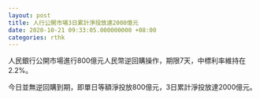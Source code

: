 ```yaml
---
layout: post
title: 人行公開市場3日累計淨投放達2000億元
date: 2020-10-21 09:33:05.000000000 +08:00
categories: rthk
---
```


人民銀行公開市場進行800億元人民幣逆回購操作，期限7天，中標利率維持在2.2%。

今日並無逆回購到期，即單日等額淨投放800億元，3日累計淨投放達2000億元。
